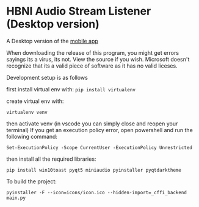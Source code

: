 # HBNI Audio Stream Listener (Desktop version)

A Desktop version of the [mobile app](https://play.google.com/store/apps/details?id=com.thecodingjsoftware.hutteritechurch)

When downloading the release of this program, you might get errors sayings its a virus, its not. View the source if you wish. Microsoft doesn't recognize that its a valid piece of software as it has no valid liceses.

Development setup is as follows

first install virtual env with: `pip install virtualenv`

create virtual env with:

`virtualenv venv`

then activate venv
(in vscode you can simply close and reopen your terminal)
If you get an execution policy error, open powershell and run the following command:

`Set-ExecutionPolicy -Scope CurrentUser -ExecutionPolicy Unrestricted`

then install all the required libraries:

`pip install win10toast pyqt5 miniaudio pyinstaller pyqtdarktheme`

To build the project:

`pyinstaller -F --icon=icons/icon.ico --hidden-import=_cffi_backend main.py`
